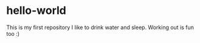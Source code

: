 # hello-world
This is my first repository
I like to drink water and sleep. Working out is fun too :)
